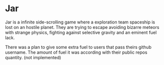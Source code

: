 # Jar

Jar is a infinite side-scrolling game where a exploration team spaceship is lost on an hostile planet. They are trying to escape avoiding bizarre meteors with strange physics, fighting against selective gravity and an eminent fuel lack.


There was a plan to give some extra fuel to users that pass theirs github username. The amount of fuel it was according with their public repos quantity. (not implemented)